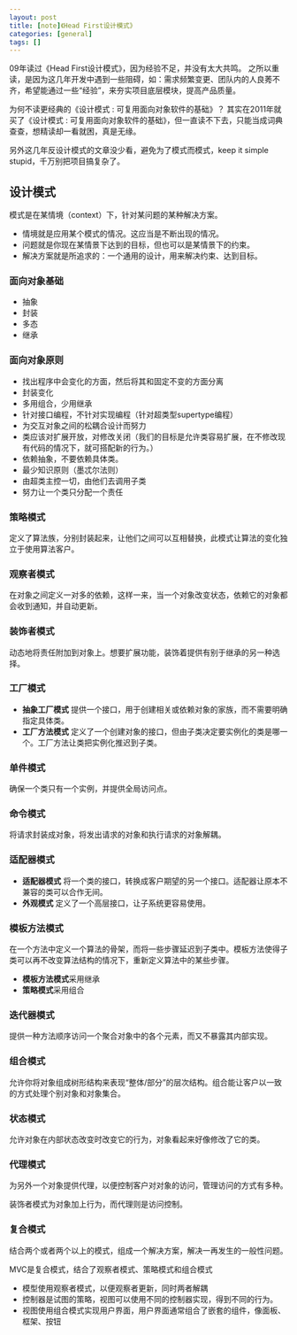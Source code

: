 ```yaml
---
layout: post
title: [note]《Head First设计模式》
categories: [general]
tags: []
---
```


09年读过《Head First设计模式》，因为经验不足，并没有太大共鸣。
之所以重读，是因为这几年开发中遇到一些阻碍，如：需求频繁变更、团队内的人良莠不齐，希望能通过一些“经验”，来夯实项目底层模块，提高产品质量。

为何不读更经典的《设计模式 : 可复用面向对象软件的基础》？
其实在2011年就买了《设计模式 : 可复用面向对象软件的基础》，但一直读不下去，只能当成词典查查，想精读却一看就困，真是无缘。

另外这几年反设计模式的文章没少看，避免为了模式而模式，keep it simple stupid，千万别把项目搞复杂了。

## 设计模式
模式是在某情境（context）下，针对某问题的某种解决方案。

* 情境就是应用某个模式的情况。这应当是不断出现的情况。
* 问题就是你现在某情景下达到的目标，但也可以是某情景下的约束。
* 解决方案就是所追求的：一个通用的设计，用来解决约束、达到目标。

### 面向对象基础

* 抽象
* 封装
* 多态
* 继承

### 面向对象原则

* 找出程序中会变化的方面，然后将其和固定不变的方面分离
* 封装变化
* 多用组合，少用继承
* 针对接口编程，不针对实现编程（针对超类型supertype编程）
* 为交互对象之间的松耦合设计而努力
* 类应该对扩展开放，对修改关闭（我们的目标是允许类容易扩展，在不修改现有代码的情况下，就可搭配新的行为。）
* 依赖抽象，不要依赖具体类。
* 最少知识原则（墨忒尔法则）
* 由超类主控一切，由他们去调用子类
* 努力让一个类只分配一个责任

### 策略模式
定义了算法族，分别封装起来，让他们之间可以互相替换，此模式让算法的变化独立于使用算法客户。

### 观察者模式
在对象之间定义一对多的依赖，这样一来，当一个对象改变状态，依赖它的对象都会收到通知，并自动更新。

### 装饰者模式
动态地将责任附加到对象上。想要扩展功能，装饰着提供有别于继承的另一种选择。

### 工厂模式
* **抽象工厂模式** 提供一个接口，用于创建相关或依赖对象的家族，而不需要明确指定具体类。
* **工厂方法模式** 定义了一个创建对象的接口，但由子类决定要实例化的类是哪一个。工厂方法让类把实例化推迟到子类。

### 单件模式
确保一个类只有一个实例，并提供全局访问点。

### 命令模式

将请求封装成对象，将发出请求的对象和执行请求的对象解耦。

### 适配器模式

* **适配器模式** 将一个类的接口，转换成客户期望的另一个接口。适配器让原本不兼容的类可以合作无间。
* **外观模式** 定义了一个高层接口，让子系统更容易使用。

### 模板方法模式
在一个方法中定义一个算法的骨架，而将一些步骤延迟到子类中。模板方法使得子类可以再不改变算法结构的情况下，重新定义算法中的某些步骤。

* **模板方法模式**采用继承
* **策略模式**采用组合


### 迭代器模式
提供一种方法顺序访问一个聚合对象中的各个元素，而又不暴露其内部实现。

### 组合模式
允许你将对象组成树形结构来表现“整体/部分”的层次结构。组合能让客户以一致的方式处理个别对象和对象集合。

### 状态模式
允许对象在内部状态改变时改变它的行为，对象看起来好像修改了它的类。

### 代理模式
为另外一个对象提供代理，以便控制客户对对象的访问，管理访问的方式有多种。

装饰者模式为对象加上行为，而代理则是访问控制。

### 复合模式
结合两个或者两个以上的模式，组成一个解决方案，解决一再发生的一般性问题。

MVC是复合模式，结合了观察者模式、策略模式和组合模式

* 模型使用观察者模式，以便观察者更新，同时两者解耦
* 控制器是试图的策略，视图可以使用不同的控制器实现，得到不同的行为。
* 视图使用组合模式实现用户界面，用户界面通常组合了嵌套的组件，像面板、框架、按钮





